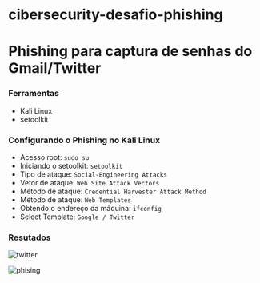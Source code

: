# cibersecurity-desafio-phishing
# Phishing para captura de senhas do Gmail/Twitter

### Ferramentas

- Kali Linux
- setoolkit

### Configurando o Phishing no Kali Linux

- Acesso root: ``` sudo su ```
- Iniciando o setoolkit: ``` setoolkit ```
- Tipo de ataque: ``` Social-Engineering Attacks ```
- Vetor de ataque: ``` Web Site Attack Vectors ```
- Método de ataque: ```Credential Harvester Attack Method ```
- Método de ataque: ``` Web Templates ```
- Obtendo o endereço da máquina: ``` ifconfig ```
- Select Template: ``` Google / Twitter ```

### Resutados

![twitter](https://github.com/Jeanziin/cibersecurity-desafio-phishing/assets/99040775/0b046800-261e-4d79-aeb2-385d7712047f)


![phising](https://github.com/Jeanziin/cibersecurity-desafio-phishing/assets/99040775/460321bf-9b79-49a9-bb6b-4587e3e90264)

